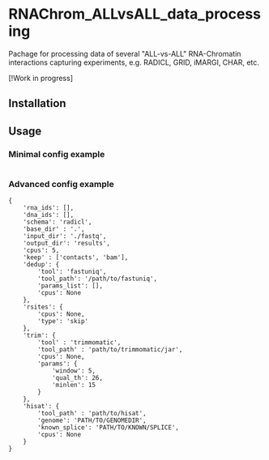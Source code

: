 # RNAChrom_ALLvsALL_data_processing

Pachage for processing data of several "ALL-vs-ALL" RNA-Chromatin interactions capturing experiments, e.g. RADICL, GRID, iMARGI, CHAR, etc.

[!Work in progress]
## Installation

## Usage


### Minimal config example

```

```

### Advanced config example

```
{
    'rna_ids': [],
    'dna_ids': [],
    'schema': 'radicl',
    'base_dir' : '.',
    'input_dir': './fastq',
    'output_dir': 'results',
    'cpus': 5,
    'keep' : ['contacts', 'bam'],
    'dedup': {
        'tool': 'fastuniq',
        'tool_path': '/path/to/fastuniq',
        'params_list': [],
        'cpus': None
    },
    'rsites': {
        'cpus': None,
        'type': 'skip'
    },
    'trim': {
        'tool' : 'trimmomatic',
        'tool_path' : 'path/to/trimmomatic/jar',
        'cpus': None,
        'params': {
            'window': 5,
            'qual_th': 26,
            'minlen': 15
        }
    },
    'hisat': {
        'tool_path' : 'path/to/hisat',
        'genome': 'PATH/TO/GENOMEDIR',
        'known_splice': 'PATH/TO/KNOWN/SPLICE',
        'cpus': None
    }
}
```
